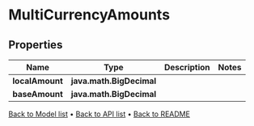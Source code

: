 

# MultiCurrencyAmounts


## Properties

| Name | Type | Description | Notes |
|------------ | ------------- | ------------- | -------------|
|**localAmount** | **java.math.BigDecimal** |  |  |
|**baseAmount** | **java.math.BigDecimal** |  |  |



[Back to Model list](../README.md#documentation-for-models) &#8226; [Back to API list](../README.md#documentation-for-api-endpoints) &#8226; [Back to README](../README.md)


